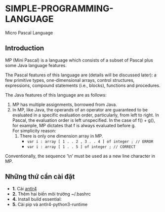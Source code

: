# SIMPLE-PROGRAMMING-LANGUAGE
Micro Pascal Language
## Introduction
MP (Mini Pascal) is a language which consists of a subset of Pascal plus some Java language features.

The Pascal features of this language are (details will be discussed later): a few primitive types, one-dimensional arrays, control structures, expressions, compound statements (i.e., blocks), functions and procedures.

The Java features of this language are as follows:
1. MP has multiple assignments, borrowed from Java.
2. In MP, like Java, the operands of an operator are guaranteed to be evaluated in a specific evaluation order, particularly, from left to right. In Pascal, the evaluation order is left unspecified. In the case of f() + g(), for example, MP dictates that f is always evaluated before g.<br/>
For simplicity reason:
    1. There is only one dimension array in MP.
        - ```var i : array [ 1 . . 2 , 3 . . 4 ] of integer ; // ERROR```
        - ```var i : array [ 1 . . 5 ] of integer ; // CORRECT```

Conventionally, the sequence ’\n’ must be used as a new line character in MP.
## Những thứ cần cài đặt
* **1.** Cài [antlr4](https://www.antlr.org/)
* **2.** Thêm hai biến môi trường ~/.bashrc
* **4.** Install build essential:
* **5.** Cài pip và antlr4-python3-runtime
